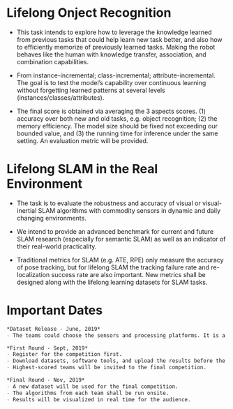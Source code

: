 # Lifelong Onject Recognition 
- This task intends to explore how to leverage the knowledge learned from previous tasks that could help learn new task better, and also how to efficiently memorize of previously learned tasks. Making the robot behaves like the human with knowledge transfer, association, and combination capabilities.

- From instance-incremental; class-incremental; attribute-incremental. The goal is to test the model’s capability over continuous learning without forgetting learned patterns at several levels (instances/classes/attributes).

- The final score is obtained via averaging the 3 aspects scores. (1) accuracy over both new and old tasks, e.g. object recognition; (2) the memory efficiency. The model size should be fixed not exceeding our bounded value, and (3) the running time for inference under the same setting. An evaluation metric will be provided.

# Lifelong SLAM in the Real Environment
- The task is to evaluate the robustness and accuracy of visual or visual-inertial SLAM algorithms with commodity sensors in dynamic and daily changing environments.

- We intend to provide an advanced benchmark for current and future SLAM research (especially for semantic SLAM) as well as an indicator of their real-world practicality.

- Traditional metrics for SLAM (e.g. ATE, RPE) only measure the accuracy of pose tracking, but for lifelong SLAM the tracking failure rate and re-localization success rate are also important. New metrics shall be designed along with the lifelong learning datasets for SLAM tasks.

# Important Dates
```md
*Dataset Release - June, 2019*
- The teams could choose the sensors and processing platforms. It is a virtual competition (software-level).

*First Round - Sept, 2019*
- Register for the competition first. 
- Download datasets, software tools, and upload the results before the deadline.
- Highest-scored teams will be invited to the final competition.

*Final Round - Nov, 2019*
- A new dataset will be used for the final competition.
- The algorithms from each team shall be run onsite. 
- Results will be visualized in real time for the audience.
```


